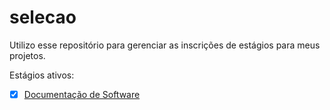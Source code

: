 # selecao

Utilizo esse repositório para gerenciar as inscrições de estágios para meus projetos.

Estágios ativos:

- [x] [Documentação de Software](https://github.com/edusantana/selecao/blob/master/2018-12-Documentacao-de-Software.md)
